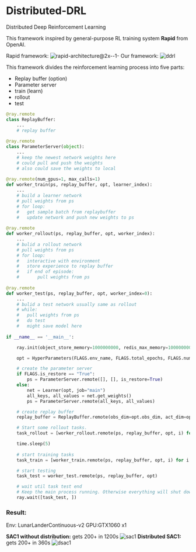 # Distributed-DRL
Distributed Deep Reinforcement Learning

This framework inspired by general-purpose RL training system **Rapid** from OpenAI.

Rapid framework:
![rapid-architecture@2x--1-](https://openai.com/content/images/2018/06/rapid-architecture@2x--1-.png)
Our framework:
![ddrl](https://s3.us-west-2.amazonaws.com/secure.notion-static.com/dcb47889-7370-4bd2-945e-60579f63e144/SharedScreenshot.jpg?X-Amz-Algorithm=AWS4-HMAC-SHA256&X-Amz-Credential=ASIAT73L2G45AKRM6QPB%2F20190815%2Fus-west-2%2Fs3%2Faws4_request&X-Amz-Date=20190815T125817Z&X-Amz-Expires=86400&X-Amz-Security-Token=AgoJb3JpZ2luX2VjEJT%2F%2F%2F%2F%2F%2F%2F%2F%2F%2FwEaCXVzLXdlc3QtMiJHMEUCIEsjRWx%2FA32%2F1ocvh8PU45UXGN4Lj4FIZTrTOHqLTUXxAiEAxVSnuMg2ZQaFxD1qZdRj%2F0izW%2FhBGrlHsI2k8EudHjwq2gMILRAAGgwyNzQ1NjcxNDkzNzAiDBHOHY9g4DOLeUs9aiq3A%2BGmOlD4Wio4MFH4jotGmRyZuibE%2FuETdzMRj5XReq2OeOqIHv%2FuK8aduN16MSBTNMrzcp0BCBQ70cdvJJ5vc%2BCztqXeE%2F5htT4xuAcNP1pXncvtOADWvWkOq%2F%2FTPZqebSNKrqTnt0pwGSSYPjzAL3KiNyr5HxLDXCiBlzUQSnbvOI15%2FdpT5TPj%2Bn4Fq76InkmorCCrnztscIHVJhpwB8Y6kjCEp3M3x8NkJORJx8OiQzS6oco73NAhqmuo7KXRP2TC3vvbChdMJKBIbx6iH5bNdQpD4nxPpbPk0AlgvExlpwAgrGmgKDKqUiHoELjBpRRjLPEYDLDQ1gOfLb7SB0cnlZ4u6bUG6235H%2Buvf2v1fXQSUwntP3Sk%2FEiaitaOqVETxJgez4a4X9%2F54Jql7XMpSs1aN7qGLW14R0LwoYJ65dNcEIXskiiJe8zDntsHlP6pupFI2i%2FzA7vQVKJ1Xub8K%2BtchBqsSufUEiQ7YriVpZ3yStMKj2RDKtMTs2imGaOBXQQlyZGg8eyKAogsrYTtxVNNceVZcwKC%2BuQjvZOQVrhnN5Mcr7huEerttt7Bt3ZrCwiTwzowr5HV6gU6tAHe%2B74ifokR0wkGGEEHrlCPWFmgx7FNqPLA%2FM93qb2m9Wq9Eu66ZwK3gklRQOfdc%2FsyncVilugPheJis7EP%2F%2B%2F4e3%2Bh1z5rwo2gc4k0D6x9aZYJR2HB6JFi9fQ1Hk%2FTU%2FMfDiGtDNv8ik0Ot%2FaNGezhn%2F9OidPCWdCJt6Fk1hbrCxUaQ03RCTyPlvO3vp%2F8MFJ%2BWma0dT520BLY6nqPZisGklg6Eh1Va99iu36y0Qh2azVZGVY%3D&X-Amz-Signature=a829a824494cbbe76e7595c9b4c0c31fd9acd29de09d76a24e96391af1a880dc&X-Amz-SignedHeaders=host&response-content-disposition=filename%20%3D%22SharedScreenshot.jpg%22)

This framework divides the reinforcement learning process into five parts:

- Replay buffer (option)
- Parameter server
- train (learn)
- rollout
- test

```python
@ray.remote
class ReplayBuffer:
	...
    # replay buffer
    
@ray.remote
class ParameterServer(object):
	...
    # keep the newest network weights here
    # could pull and push the weights
    # also could save the weights to local
    
@ray.remote(num_gpus=1, max_calls=1)
def worker_train(ps, replay_buffer, opt, learner_index):
    ...
    # build a learner network
    # pull weights from ps
  	# for loop:
    #	get sample batch from replaybuffer
    #	update network and push new weights to ps
    
@ray.remote
def worker_rollout(ps, replay_buffer, opt, worker_index):
    ...
    # bulid a rollout network
    # pull weights from ps
    # for loop:
    #	interactive with environment
    #	store experience to replay buffer
    #	if end of episode:
    #		pull weights from ps
    
@ray.remote
def worker_test(ps, replay_buffer, opt, worker_index=0):
    ...
    # bulid a test network usually same as rollout
    # while:
    #	pull weights from ps
    #	do test
    #	might save model here
    
if __name__ == '__main__':

    ray.init(object_store_memory=1000000000, redis_max_memory=1000000000)

    opt = HyperParameters(FLAGS.env_name, FLAGS.total_epochs, FLAGS.num_workers)

    # create the parameter server
    if FLAGS.is_restore == "True":
        ps = ParameterServer.remote([], [], is_restore=True)
    else:
        net = Learner(opt, job="main")
        all_keys, all_values = net.get_weights()
        ps = ParameterServer.remote(all_keys, all_values)

    # create replay buffer
    replay_buffer = ReplayBuffer.remote(obs_dim=opt.obs_dim, act_dim=opt.act_dim, size=opt.replay_size)

    # Start some rollout tasks.
    task_rollout = [worker_rollout.remote(ps, replay_buffer, opt, i) for i in range(FLAGS.num_workers)]

    time.sleep(5)
	
	# start training tasks
    task_train = [worker_train.remote(ps, replay_buffer, opt, i) for i in range(FLAGS.num_learners)]

    # start testing
    task_test = worker_test.remote(ps, replay_buffer, opt)

    # wait util task test end
    # Keep the main process running. Otherwise everything will shut down when main process finished.
    ray.wait([task_test, ])
```



### Result:

Env: LunarLanderContinuous-v2
GPU:GTX1060 x1

**SAC1 without distribution:** gets 200+ in 1200s
![sac1](https://s3.us-west-2.amazonaws.com/secure.notion-static.com/db6519ba-b95e-447b-93a7-a34f6142c744/sac1.png?X-Amz-Algorithm=AWS4-HMAC-SHA256&X-Amz-Credential=ASIAT73L2G45IU3V2MDH%2F20190814%2Fus-west-2%2Fs3%2Faws4_request&X-Amz-Date=20190814T123307Z&X-Amz-Expires=86400&X-Amz-Security-Token=AgoJb3JpZ2luX2VjEHgaCXVzLXdlc3QtMiJIMEYCIQCt1bPUIwSRH5YCCk0Zvfl6RWWT2FzL2OSUuQo9BbWjRQIhAKgXLNA9aJVESoC57CI1S%2BF0RKFqskl%2FIa4e1GYo044wKtoDCBAQABoMMjc0NTY3MTQ5MzcwIgxdXRPsEPCBphBdizcqtwPzeyc3VsMZsVoxgZP7mwrxESv5IXLp2hw4ycAjrwmSDquT3Dn1za%2FqRwNIIF8%2BQ1JFWbpvIEFVzpX2kCkWJltUNX0hjc4wtlna70f7Nf%2BreQV3qnylHApLuO88zyFAFrvKJdEzoxytkw1XfWzY0eSd1vevx5qPMKLMKmim9GlwNzgMoTkCTPoXSM%2BfZBaRwwimPQu2ObweUt5k6NasdUJSuPCKcdg7ptQnCdFj%2FFXoZZMotuknxcBsf59GBtl3QqcWXHnTljtiAZs5vm84GKjoM92CUs57SfruwmyZoAksWgxQYrifmcSNNS2bsjrFeI0xwOp61R7Aw9oUsCbVdZf%2F7qAh6urcc%2FdMWuRHmMRCDq3a2hB26L56%2FTxXOyDV7NgH6l%2BRw4R0sCKYO96n8OiXduxHHiJB7ZV88y8zSv5%2BPQYi7SRHyn1654qb363YweB%2FVNle4EcZr%2Bwvu3KkNdMQ0GDOphU4bIJlitLW9BI4K0bamHnKZw89DgWrI32uzzrim3MjkkkkIjvsAiLrpzIAF7gnXTduiIelcLuhyKJ36gskybR5waEIaff%2FFWe163vU%2FutyUO1%2BMKTrzuoFOrMBzCtLlnmwkUbV7WQMho2PuN5WXDarmJWlx9IgjshYvVuPdPTrBLpyLuOanjomZJaI1WEG%2FpgvHx4a2KeQtyzWVzT7KmLpkfY3dAajzzjSyRzof6h6frQwp0gFNdHgyogKMRZKRAdbw16p1QWm0jvQvDLwtw281d7zABLdmaudhjl3s%2Fu86p8Ksk4%2BTUr2CnjkYx37Rn1y6p8lJ4J2d3rRIjk%2BHljarwPfe7peXpSnr%2BofNb4%3D&X-Amz-Signature=728b3a7e5b901f289254868d78685adb7be0ee5f43b9cb6d916b38caaaefc929&X-Amz-SignedHeaders=host&response-content-disposition=filename%20%3D%22sac1.png%22)
**Distributed SAC1:** gets 200+ in 360s
![dsac1](https://s3.us-west-2.amazonaws.com/secure.notion-static.com/7303a5b5-beee-4452-aa8f-5a3743d3f4a2/dsac1.png?X-Amz-Algorithm=AWS4-HMAC-SHA256&X-Amz-Credential=ASIAT73L2G45F2HMZQ5M%2F20190814%2Fus-west-2%2Fs3%2Faws4_request&X-Amz-Date=20190814T123314Z&X-Amz-Expires=86400&X-Amz-Security-Token=AgoJb3JpZ2luX2VjEHgaCXVzLXdlc3QtMiJIMEYCIQCha3PdJsRMvAmRjRwYUzWOz6sO0C416ukfouGiDqiA1AIhAMzq2oRVEAF%2FxcdI%2BeMNPZ2mY2RZUj2BYpmGJGo7eTdOKtoDCBAQABoMMjc0NTY3MTQ5MzcwIgyjCZ1N%2FotP35Qg34IqtwNHqOxJpWV9M9Zsb7V%2FTItWKC0txTRw0%2F8OX4TCtcA%2F34IBzLeGcF8N%2BD9ZJ2Ie%2BcPo2HsevHcgiiQE2%2BxsAyEC%2BjGQURxwLyJVyywqkQMRRlVXjH8ykN9lT3uhFzIon4uChXsKJAudZfWkkDH8vJfNPFrlVLCGSt0eFOwRPRagI1gzGHurIXskaRJloL56JoCQmCgj%2F7Z3qJVj6MW7co4RHDWIL5OFxZwcKykG%2FRwR6eW7Tg4dk9wg8iFY53VCOaeqvszsXMTx5l85s%2BtYu7u%2BkrtN9IE8kERMF8XxauGqGsxhQr9m02NdlspSIfvNrbQjchMYMe0TTwrqeMDF6WmgRMED4%2FqS0NXSQQ0EoSh8VpymDE0HvBVL9hfR1%2FREh1hUsvf0o4wLV7UQ5RlMnIzl5kFM3ut0WWqiDswiwiDkxeDR3DLGJiRnlJzdna34o25zxsHXgKZKj6oEHiF10sWtSrxDtOGCFYtZVfCarEVvUJiELkb1z0BC8pw51ElRqtn0yAFk66oIyHPJEbCBbIFJCkgfn%2BnDxry8sdFcWs%2FSbvljBGG2hxJrE4JrCZyit0ZpbpKE2uY9MNjrzuoFOrMB5MLBSGQVRzBvRiXaF3q4D89oqmudyFTuslI9AdMcopSrIGZtAxdO2h%2B8XZGKMUGy9infGSU%2FIy8PzW9FowFbFR65LEZz7Ppsg5PHiMKVtgnAen2T8k%2Bh1fGk8Bq%2B6QaaPSo8qAPSgpjq4zanpEClDPgEvBwNY595EST7bbyEIiYW0XFObXS113v%2BT3TgbPlwtMwJXtvqSleCAXyu7EXE2QXffIpXTzxV0SohTO06VFM4xdk%3D&X-Amz-Signature=315a6bd8a1bfc265208eae88a562813c956d913d7b805b92127c1591f0c47b9a&X-Amz-SignedHeaders=host&response-content-disposition=filename%20%3D%22dsac1.png%22)
